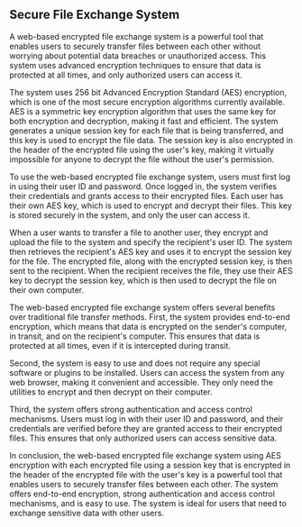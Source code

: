 ## Secure File Exchange System
A web-based encrypted file exchange system is a powerful tool that enables users to securely transfer files between each other without worrying about potential data breaches or unauthorized access. This system uses advanced encryption techniques to ensure that data is protected at all times, and only authorized users can access it.

The system uses 256 bit Advanced Encryption Standard (AES) encryption, which is one of the most secure encryption algorithms currently available. AES is a symmetric key encryption algorithm that uses the same key for both encryption and decryption, making it fast and efficient. The system generates a unique session key for each file that is being transferred, and this key is used to encrypt the file data. The session key is also encrypted in the header of the encrypted file using the user's key, making it virtually impossible for anyone to decrypt the file without the user's permission.

To use the web-based encrypted file exchange system, users must first log in using their user ID and password. Once logged in, the system verifies their credentials and grants access to their encrypted files. Each user has their own AES key, which is used to encrypt and decrypt their files. This key is stored securely in the system, and only the user can access it.

When a user wants to transfer a file to another user, they encrypt and upload the file to the system and specify the recipient's user ID. The system then retrieves the recipient's AES key and uses it to encrypt the session key for the file. The encrypted file, along with the encrypted session key, is then sent to the recipient. When the recipient receives the file, they use their AES key to decrypt the session key, which is then used to decrypt the file on their own computer.

The web-based encrypted file exchange system offers several benefits over traditional file transfer methods. First, the system provides end-to-end encryption, which means that data is encrypted on the sender's computer, in transit, and on the recipient's computer. This ensures that data is protected at all times, even if it is intercepted during transit.

Second, the system is easy to use and does not require any special software or plugins to be installed. Users can access the system from any web browser, making it convenient and accessible. They only need the utilities to encrypt and then decrypt on their computer.

Third, the system offers strong authentication and access control mechanisms. Users must log in with their user ID and password, and their credentials are verified before they are granted access to their encrypted files. This ensures that only authorized users can access sensitive data.

In conclusion, the web-based encrypted file exchange system using AES encryption with each encrypted file using a session key that is encrypted in the header of the encrypted file with the user's key is a powerful tool that enables users to securely transfer files between each other. The system offers end-to-end encryption, strong authentication and access control mechanisms, and is easy to use. The system is ideal for users that need to exchange sensitive data with other users.
